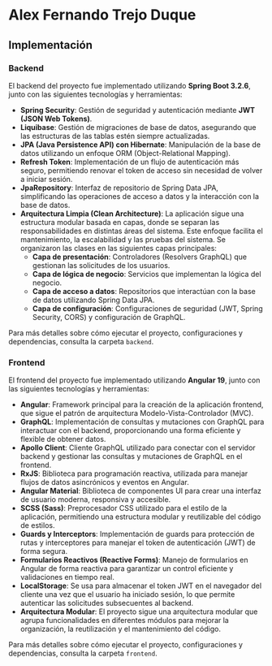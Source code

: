# Alex Fernando Trejo Duque

## **Implementación**

### **Backend**

El backend del proyecto fue implementado utilizando **Spring Boot 3.2.6**, junto con las siguientes tecnologías y herramientas:

- **Spring Security**: Gestión de seguridad y autenticación mediante **JWT (JSON Web Tokens)**.
- **Liquibase**: Gestión de migraciones de base de datos, asegurando que las estructuras de las tablas estén siempre actualizadas.
- **JPA (Java Persistence API) con Hibernate**: Manipulación de la base de datos utilizando un enfoque ORM (Object-Relational Mapping).
- **Refresh Token**: Implementación de un flujo de autenticación más seguro, permitiendo renovar el token de acceso sin necesidad de volver a iniciar sesión.
- **JpaRepository**: Interfaz de repositorio de Spring Data JPA, simplificando las operaciones de acceso a datos y la interacción con la base de datos.
- **Arquitectura Limpia (Clean Architecture)**: 
  La aplicación sigue una estructura modular basada en capas, donde se separan las responsabilidades en distintas áreas del sistema. Este enfoque facilita el mantenimiento, la escalabilidad y las pruebas del sistema. Se organizaron las clases en las siguientes capas principales:
  - **Capa de presentación**: Controladores (Resolvers GraphQL) que gestionan las solicitudes de los usuarios.
  - **Capa de lógica de negocio**: Servicios que implementan la lógica del negocio.
  - **Capa de acceso a datos**: Repositorios que interactúan con la base de datos utilizando Spring Data JPA.
  - **Capa de configuración**: Configuraciones de seguridad (JWT, Spring Security, CORS) y configuración de GraphQL.

Para más detalles sobre cómo ejecutar el proyecto, configuraciones y dependencias, consulta la carpeta `backend`.


### **Frontend**

El frontend del proyecto fue implementado utilizando **Angular 19**, junto con las siguientes tecnologías y herramientas:

- **Angular**: Framework principal para la creación de la aplicación frontend, que sigue el patrón de arquitectura Modelo-Vista-Controlador (MVC).
- **GraphQL**: Implementación de consultas y mutaciones con GraphQL para interactuar con el backend, proporcionando una forma eficiente y flexible de obtener datos.
- **Apollo Client**: Cliente GraphQL utilizado para conectar con el servidor backend y gestionar las consultas y mutaciones de GraphQL en el frontend.
- **RxJS**: Biblioteca para programación reactiva, utilizada para manejar flujos de datos asincrónicos y eventos en Angular.
- **Angular Material**: Biblioteca de componentes UI para crear una interfaz de usuario moderna, responsiva y accesible.
- **SCSS (Sass)**: Preprocesador CSS utilizado para el estilo de la aplicación, permitiendo una estructura modular y reutilizable del código de estilos.
- **Guards y Interceptors**: Implementación de guards para protección de rutas y interceptores para manejar el token de autenticación (JWT) de forma segura.
- **Formularios Reactivos (Reactive Forms)**: Manejo de formularios en Angular de forma reactiva para garantizar un control eficiente y validaciones en tiempo real.
- **LocalStorage**: Se usa para almacenar el token JWT en el navegador del cliente una vez que el usuario ha iniciado sesión, lo que permite autenticar las solicitudes subsecuentes al backend.
- **Arquitectura Modular**: El proyecto sigue una arquitectura modular que agrupa funcionalidades en diferentes módulos para mejorar la organización, la reutilización y el mantenimiento del código.

Para más detalles sobre cómo ejecutar el proyecto, configuraciones y dependencias, consulta la carpeta `frontend`.